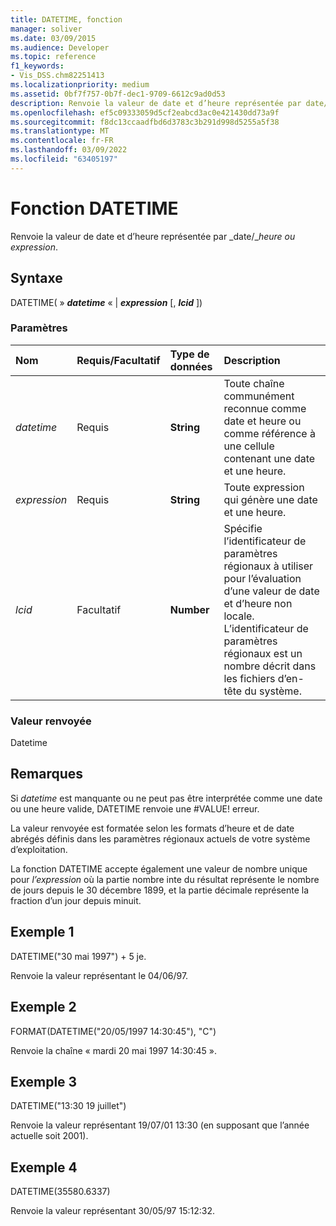 ```yaml
---
title: DATETIME, fonction
manager: soliver
ms.date: 03/09/2015
ms.audience: Developer
ms.topic: reference
f1_keywords:
- Vis_DSS.chm82251413
ms.localizationpriority: medium
ms.assetid: 0bf7f757-0b7f-dec1-9709-6612c9ad0d53
description: Renvoie la valeur de date et d’heure représentée par date/heure ou expression.
ms.openlocfilehash: ef5c09333059d5cf2eabcd3ac0e421430dd73a9f
ms.sourcegitcommit: f8dc13ccaadfbd6d3783c3b291d998d5255a5f38
ms.translationtype: MT
ms.contentlocale: fr-FR
ms.lasthandoff: 03/09/2022
ms.locfileid: "63405197"
---
```

# <a name="datetime-function"></a>Fonction DATETIME

Renvoie la valeur de date et d’heure représentée par _date/__heure ou expression_.
  
## <a name="syntax"></a>Syntaxe

DATETIME( » **_datetime_** « | **_expression_** [, **_lcid_** ])
  
### <a name="parameters"></a>Paramètres

|**Nom**|**Requis/Facultatif**|**Type de données**|**Description**|
|:-----|:-----|:-----|:-----|
| _datetime_ <br/> |Requis  <br/> |**String** <br/> |Toute chaîne communément reconnue comme date et heure ou comme référence à une cellule contenant une date et une heure. |
| _expression_ <br/> |Requis  <br/> |**String** <br/> |Toute expression qui génère une date et une heure. |
| _lcid_ <br/> |Facultatif  <br/> |**Number** <br/> |Spécifie l’identificateur de paramètres régionaux à utiliser pour l’évaluation d’une valeur de date et d’heure non locale. L’identificateur de paramètres régionaux est un nombre décrit dans les fichiers d’en-tête du système. |

### <a name="return-value"></a>Valeur renvoyée

Datetime
  
## <a name="remarks"></a>Remarques

Si _datetime_  est manquante ou ne peut pas être interprétée comme une date ou une heure valide, DATETIME renvoie une #VALUE! erreur.
  
La valeur renvoyée est formatée selon les formats d’heure et de date abrégés définis dans les paramètres régionaux actuels de votre système d’exploitation.
  
La fonction DATETIME accepte également une valeur de nombre unique pour _l’expression_  où la partie nombre inte du résultat représente le nombre de jours depuis le 30 décembre 1899, et la partie décimale représente la fraction d’un jour depuis minuit.
  
## <a name="example-1"></a>Exemple 1

DATETIME("30 mai 1997") + 5 je.
  
Renvoie la valeur représentant le 04/06/97.
  
## <a name="example-2"></a>Exemple 2

FORMAT(DATETIME("20/05/1997 14:30:45"), "C")
  
Renvoie la chaîne « mardi 20 mai 1997 14:30:45 ».
  
## <a name="example-3"></a>Exemple 3

DATETIME("13:30 19 juillet")
  
Renvoie la valeur représentant 19/07/01 13:30 (en supposant que l’année actuelle soit 2001).
  
## <a name="example-4"></a>Exemple 4

DATETIME(35580.6337)
  
Renvoie la valeur représentant 30/05/97 15:12:32.
  